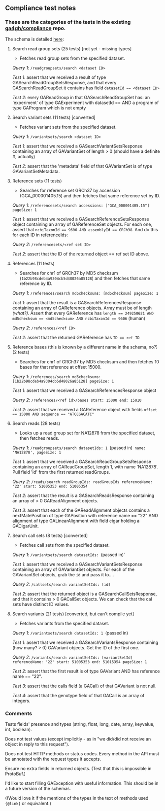 ## Compliance test notes

### These are the categories of the tests in the existing [ga4gh/compliance](https://github.com/ga4gh/compliance) repo.

The schema is detailed [here](http://ga4gh.org/#/api/v0.5.1):

1. Search read group sets (25 tests) [not yet - missing types]
    - Fetches read group sets from the specified dataset.

    *Query 1*: `/readgroupsets/search <dataset ID>`

    *Test 1*: assert that we received a result of type GASearchReadGroupSetsResponse, and that every
              GASearchReadGroupSet it contains has field `datasetId == <dataset ID>`

    *Test 2*: every GAReadGroup in that GASearchReadGroupSet has: an 'experiment' of type GAExperiment with datasetId == <dataset ID> AND
              a program of type GAProgram which is not empty

2. Search variant sets (11 tests) [converted]
    - Fetches variant sets from the specified dataset.

    *Query 1*: `/variantsets/search <dataset ID>`

    *Test 1*: assert that we received a GASearchVariantSetsResponse containing an array of GAVariantSet of length > 0
     (should have a definite #, actually)

    *Test 2*: assert that the 'metadata' field of that GAVariantSet is of type GAVariantSetMetadata.

3. Reference sets (11 tests)
    -  Searches for reference set GRCh37 by accession (GCA_000001405.15) and then fetches that same reference set by ID.

    *Query 1*: `/referencesets/search accessions: ["GCA_000001405.15"] pageSize: 1`

    *Test 1*: assert that we received a GASearchReferenceSetsResponse object containing an array of GAReferenceSet objects.  For
        each one, assert that `ncbiTaxonId == 9606 AND assemblyId == GRCh38`.  And do this for each ID in referenceIds:

    *Query 2*: `/referencesets/<ref set ID>`

    *Test 2*: assert that the ID of the returned object == ref set ID above.

4. References (11 tests)
    - Searches for chr1 of GRCh37 by MD5 checksum (`1b22b98cdeb4a9304cb5d48026a85128`) and then fetches that same reference by ID.

    *Query 1*: `/references/search md5checksums: [md5checksum] pageSize: 1`

    *Test 1*: assert that the result is a GASearchReferencesResponse containing an array of GAReference objects. Array must be of length *(what?)*.
        Assert that every GAReference has `length == 249250621 AND md5checksum == <md5checksum> AND ncbiTaxonId == 9606` (human)

    *Query 2*: `/references/<ref ID>`

    *Test 2*: assert that the returned GAReference has `ID == ref ID`

5. Reference bases (this is known by a different name in the schema, no?) (2 tests)
    - Searches for chr1 of GRCh37 by MD5 checksum and then fetches 10 bases for that reference at offset 15000.

    *Query 1*: `/references/search md5checksums: [1b22b98cdeb4a9304cb5d48026a85128] pageSize: 1`

    *Test 1*: assert that we received a GASearchReferencesResponse object

    *Query 2*: `/references/<ref id>/bases start: 15000 end: 15010`

    *Test 2*: assert that we received a GAReference object with fields `offset == 15000 AND sequence == "ATCCGACATC"`

6. Search reads (28 tests)
    - Looks up a read group set for NA12878 from the specified dataset, then fetches reads.

    *Query 1*: `/readgroupsets/search datasetIds: 1 `(passed in)` name: 'NA12878', pageSize: 1`

    *Test 1*: assert that we received a GASearchReadGroupSetsResponse containing an array of GAReadGroupSet, length 1, with name 'NA12878'.
        Pull field 'id' from the first returned readGroups.

    *Query 2*: `/reads/search readGroupIds: readGroupIds referenceName: '22' start: 51005353 end: 51005354`

    *Test 2*: assert that the result is a GASearchReadsResponse containing an array of > 0 GAReadAlignment objects.

    *Test 3*: assert that each of the GAReadAlignment objects contains a nextMatePosition of type GAPosition with
        reference name == "22" AND alignment of type GALinearAlignment with field cigar holding a GACigarUnit.

7. Search call sets (8 tests) [converted]
    - Fetches call sets from the specified dataset.

    *Query 1*: `/variantsets/search datasetIds: `(passed in)`

    *Test 1*: assert that we received a GASearchVariantSetsResponse containing an array of GAVariantSet objects.  For
        each of the GAVariantSet objects, grab the `id` and pass it to....

    *Query 2*: `/callsets/search variantSetIds: [id]`

    *Test 2*: assert that the returned object is a GASearchCallSetsResponse, and that it contains > 0 GACallSet objects. We can check that the
        cal sets have distinct ID values.

8. Search variants (21 tests) [converted, but can't compile yet]
    - Fetches variants from the specified dataset.

    *Query 1*: `/variantsets/search datasetIds: 1 `(passed in)

    *Test 1*: assert that we received a GASearchVariantsResponse containing (how many? > 0) GAVariant objects.  Get the ID of the first one.

    *Query 2*: `/variants/search variantSetIds: [variantSetId] referenceName: '22' start: 51005353 end: 51015354 pageSize: 1`

    *Test 2*: assert that the first result is of type GAVariant AND has reference name == "22".

    *Test 3*: assert that the calls field (a GACall) of that GAVariant is not null.

    *Test 4*: assert that the genotype field of that GACall is an array of integers.

### Comments

Tests fields' presence and types (string, float, long, date, array, keyvalue, int, boolean).

Does not test values (except implicitly - as in "we did/did not receive an object in reply to this request").

Does not test HTTP methods or status codes.
Every method in the API must be annotated with the request types it accepts.

Ensure no extra fields in returned objects. (Test that this is impossible in ProtoBuf.)

I'd like to start filling GAException with useful information.  This should be in a future version of the schemas.

()Would love it if the mentions of the types in the text of methods used `{@link}` or equivalent.)

